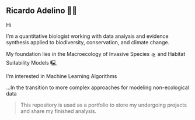 ## Ricardo Adelino 👨‍💻
Hi 

I'm a quantitative biologist working with data analysis and evidence synthesis applied to biodiversity, conservation, and climate change. 

My foundation lies in the Macroecology of Invasive Species 🛸 and Habitat Suitability Models 🖳

I'm interested in Machine Learning Algorithms 

...In the transition to more complex approaches for modeling non-ecological data   


>This repository is used as a portfolio to store my undergoing projects and share my finished analysis.

